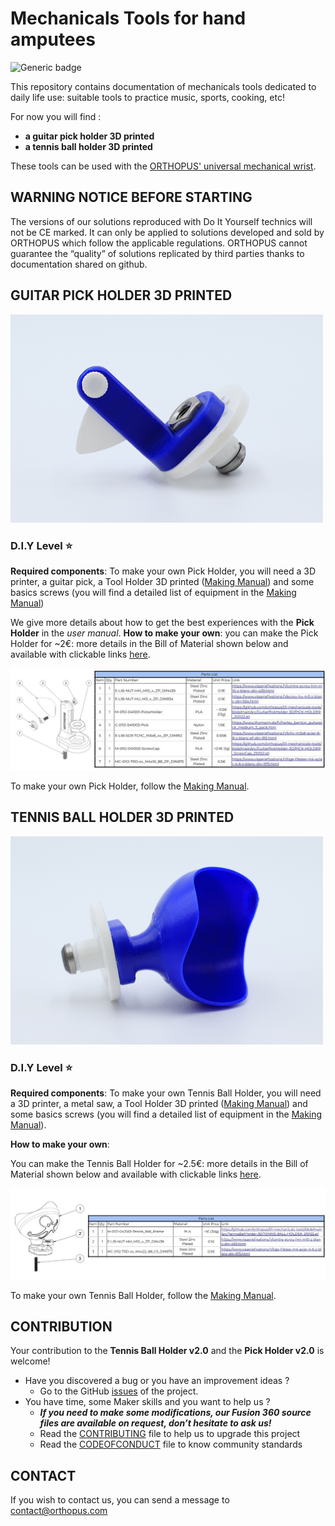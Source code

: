 # Mechanicals Tools for hand amputees

![Generic badge](https://img.shields.io/badge/CE_Mark-NO-critical.svg)

This repository contains documentation of mechanicals tools dedicated to daily life use: suitable tools to practice music, sports, cooking, etc!

For now you will find : 

- **a guitar pick holder 3D printed**
- **a tennis ball holder 3D printed** 

These tools can be used with the [ORTHOPUS' universal mechanical wrist](https://github.com/orthopus/01-wrist).


## WARNING NOTICE BEFORE STARTING

The versions of our solutions reproduced with Do It Yourself technics will not be CE marked. It can only be applied to solutions developed and sold by ORTHOPUS which follow the applicable regulations.
ORTHOPUS cannot guarantee the “quality” of solutions replicated by third parties thanks to documentation shared on github.


## GUITAR PICK HOLDER 3D PRINTED

<img src="https://github.com/orthopus/01-mechanicals-tools/blob/main/assets/Pick-holder_ORTHOPUS_3Dprinted.JPG" width="500"/>

### D.I.Y Level **⭐**


**Required components**: To make your own Pick Holder, you will need a 3D printer, a guitar pick, a Tool Holder 3D printed ([Making Manual](https://github.com/orthopus/01-wrist/blob/main/docs/tool-holder-3D-printer/ToolHolder_3D_making-manual.md)) and some basics screws (you will find a detailed list of equipment in the [Making Manual](https://github.com/orthopus/01-mechanicals-tools/blob/main/docs/PickHolder_making-manual.md))

We give more details about how to get the best experiences with the **Pick Holder** in the *user manual*.
**How to make your own**: you can make the Pick Holder for ~2€: more details in the Bill of Material shown below and available with clickable links [here](https://github.com/orthopus/01-mechanicals-tools/blob/main/src/GuitarPickHolder-3D/ILL-0307-%20Pick%20Holder%203D%20printed_BoM.pdf).

![ILL-0307-PickHolder3Dprinted_BoM](assets/ILL-0307-PickHolder3Dprinted_BoM.jpg)

To make your own Pick Holder, follow the [Making Manual](https://github.com/orthopus/01-mechanicals-tools/blob/main/docs/PickHolder_making-manual.md).



## TENNIS BALL HOLDER 3D PRINTED

<img src="https://github.com/orthopus/01-mechanicals-tools/blob/main/assets/Tennis-Ball-Holder_ORTHOPUS_3Dprinted.JPG" width="500"/>

### D.I.Y Level **⭐**

**Required components**: To make your own Tennis Ball Holder, you will need a 3D printer, a metal saw, a Tool Holder 3D printed ([Making Manual](https://github.com/orthopus/01-wrist/blob/main/docs/tool-holder-3D-printer/ToolHolder_3D_making-manual.md)) and some basics screws (you will find a detailed list of equipment in the [Making Manual](https://github.com/orthopus/01-mechanicals-tools/blob/main/docs/TennisBallHolder_making-manual.md)).

**How to make your own**:

You can make the Tennis Ball Holder for ~2.5€: more details in the Bill of Material shown below and available with clickable links [here](https://github.com/orthopus/01-mechanicals-tools/blob/main/src/TennisBallHolder-3D/ILL-0307-TennisBallHolder3Dprinted_BoM.pdf).

![ILL-0307-TennisBallHolder3Dprinted_BoM](assets/ILL-0307-TennisBallHolder3Dprinted_BoM.jpg)

To make your own Tennis Ball Holder, follow the [Making Manual](https://github.com/orthopus/01-mechanicals-tools/blob/main/docs/TennisBallHolder_making-manual.md).


## CONTRIBUTION

Your contribution to the **Tennis Ball Holder v2.0** and the **Pick Holder v2.0** is welcome!

* Have you discovered a bug or you have an improvement ideas ?
  * Go to the GitHub [issues](https://github.com/orthopus/01-mechanicals-tools/issues) of the project.
* You have time, some Maker skills and you want to help us ?
  * ***If you need to make some modifications, our Fusion 360 source files are available on request, don’t hesitate to ask us!***
  * Read the [CONTRIBUTING](CONTRIBUTING‧md) file to help us to upgrade this project
  * Read the [CODEOFCONDUCT](CODEOFCONDUCT‧md) file to know community standards



## CONTACT

If you wish to contact us, you can send a message to contact@orthopus.com
